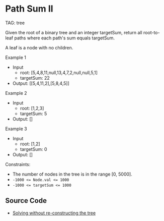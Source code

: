 # Path Sum II

TAG: tree

Given the root of a binary tree and an integer targetSum, return all root-to-leaf paths where each path's sum equals targetSum.

A leaf is a node with no children.

Example 1

* Input
  * root: [5,4,8,11,null,13,4,7,2,null,null,5,1]
  * targetSum: 22
* Output: [[5,4,11,2],[5,8,4,5]]

Example 2

* Input
  * root: [1,2,3]
  * targetSum: 5
* Output: []

Example 3

* Input
  * root: [1,2]
  * targetSum: 0
* Output: []

Constraints:

* The number of nodes in the tree is in the range [0, 5000].
* `-1000 <= Node.val <= 1000`
* `-1000 <= targetSum <= 1000`

## Source Code

* [Solving without re-constructing the tree](../src/m0113.py)
